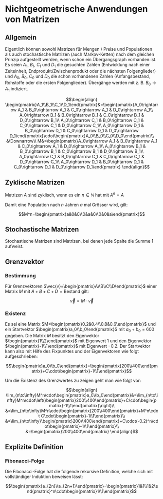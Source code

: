 # Nichtgeometrische Anwendungen von Matrizen

## Allgemein

Eigentlich können sowohl Matrizen für Mengen / Preise und Populationen als auch stochastische Matrizen (auch Markov-Ketten) nach dem gleichen Prinzip aufgestellt werden, wenn schon ein Übergangsgraph vorhanden ist. Es seien $A_1$, $B_1$, $C_1$ und $D_1$ die gesuchten Zahlen (Entwicklung nach einer Zeiteinheit, Endprodukt/Zwischenprodukt oder die nächsten Folgenglieder) und $A_0$, $B_0$, $C_0$ und $D_0$ die schon vorhandenen Zahlen (Anfangsbestand, Rohstoffe oder die ersten Folgenglieder). Übergänge werden mit z. B. $B_0\rightarrow A_1$ indiziert.

$$\begin{align}
	\begin{pmatrix}A_1\\B_1\\C_1\\D_1\end{pmatrix}&=\begin{pmatrix}A_0\rightarrow A_1 & B_0\rightarrow A_1 & C_0\rightarrow A_1 & D_0\rightarrow A_1\\  A_0\rightarrow B_1 & B_0\rightarrow B_1 & C_0\rightarrow B_1 & D_0\rightarrow B_1\\  A_0\rightarrow C_1 & B_0\rightarrow C_1 & C_0\rightarrow C_1 & D_0\rightarrow C_1\\  A_0\rightarrow D_1 & B_0\rightarrow D_1 & C_0\rightarrow D_1 & D_0\rightarrow D_1\end{pmatrix}\cdot\begin{pmatrix}A_0\\B_0\\C_0\\D_0\end{pmatrix}\\
	&\Downarrow\\
	M&=\begin{pmatrix}A_0\rightarrow A_1 & B_0\rightarrow A_1 & C_0\rightarrow A_1 & D_0\rightarrow A_1\\  A_0\rightarrow B_1 & B_0\rightarrow B_1 & C_0\rightarrow B_1 & D_0\rightarrow B_1\\  A_0\rightarrow C_1 & B_0\rightarrow C_1 & C_0\rightarrow C_1 & D_0\rightarrow C_1\\  A_0\rightarrow D_1 & B_0\rightarrow D_1 & C_0\rightarrow D_1 & D_0\rightarrow D_1\end{pmatrix}
\end{align}$$

## Zyklische Matrizen

Matrizen $A$ sind zyklisch, wenn es ein $n\in\mathbb{N}$ hat mit $A^n=A$

Damit eine Population nach $n$ Jahren $a$ mal Grösser wird, gilt:

$$M^n=\begin{pmatrix}a&0&0\\0&a&0\\0&0&a\end{pmatrix}$$ 

## Stochastische Matrizen

Stochastische Matrizen sind Matrizen, bei denen jede Spalte die Summe 1 aufweist.

## Grenzvektor

### Bestimmung

Für Grenzvektoren $\vec{v}=\begin{pmatrix}A\\B\\C\\D\end{pmatrix}$ einer Matrix $M$ mit $A+B+C+D=\textrm{Bestand}$ gilt:

$$\vec{v}=M\cdot\vec{v}$$

### Existenz

Es sei eine Matrix $M=\begin{pmatrix}0.2&0.4\\0.8&0.6\end{pmatrix}$ und ein Startvektor $\begin{pmatrix}a_0\\b_0\end{pmatrix}$ mit $a_0+b_0=600$ gegeben. Die Matrix $M$ besitzt den Eigenvektor $\begin{pmatrix}1\\2\end{pmatrix}$ mit Eigenwert $1$ und den Eigenvektor $\begin{pmatrix}-1\\1\end{pmatrix}$ mit Eigenwert $-0.2$. Der Startvektor kann also mit Hilfe des Fixpunktes und der Eigenvektoren wie folgt aufgeschrieben:

$$\begin{pmatrix}a_0\\b_0\end{pmatrix}=\begin{pmatrix}200\\400\end{pmatrix}+C\cdot\begin{pmatrix}-1\\1\end{pmatrix}$$

Um die Existenz des Grenzwertes zu zeigen geht man wie folgt vor:

$$\begin{align}
	\lim_{n\to\infty}M^n\cdot\begin{pmatrix}a_0\\b_0\end{pmatrix}&=\lim_{n\to\infty}M^n\cdot\left(\begin{pmatrix}200\\400\end{pmatrix}+C\cdot\begin{pmatrix}-1\\1\end{pmatrix}\right)\\
	&=\lim_{n\to\infty}M^n\cdot\begin{pmatrix}200\\400\end{pmatrix}+M^n\cdot C\cdot\begin{pmatrix}-1\\1\end{pmatrix}\\
	&=\lim_{n\to\infty}\begin{pmatrix}200\\400\end{pmatrix}+C\cdot(-0.2)^n\cdot\begin{pmatrix}-1\\1\end{pmatrix}\\
	&=\begin{pmatrix}200\\400\end{pmatrix}
\end{align}$$

## Explizite Definition

### Fibonacci-Folge

Die Fibonacci-Folge hat die folgende rekursive Definition, welche sich mit vollständiger Induktion beweisen lässt:

$$\begin{pmatrix}a_{2n}\\a_{2n+1}\end{pmatrix}=\begin{pmatrix}1&1\\1&2\end{pmatrix}^n\cdot\begin{pmatrix}1\\1\end{pmatrix}$$



